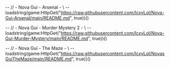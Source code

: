 -- // - Nova Gui - Arsenal - \\ --
loadstring(game:HttpGet("https://raw.githubusercontent.com/IcxyLol/Nova-Gui-Arsenal/main/README.md", true))()

-- // - Nova Gui - Murder Mystery 2 - \\ --
loadstring(game:HttpGet("https://raw.githubusercontent.com/IcxyLol/Nova-Gui-Murder-Mystery/main/README.md", true))()

-- // - Nova Gui - The Maze - \\ --
loadstring(game:HttpGet("https://raw.githubusercontent.com/IcxyLol/NovasGuiTheMaze/main/README.md", true))()
